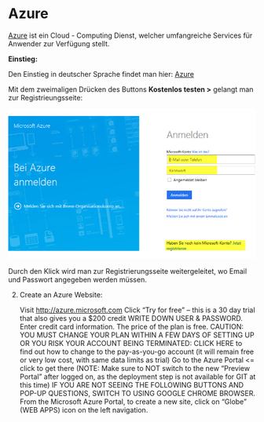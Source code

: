 # Azure

[Azure](https://de.wikipedia.org/wiki/Microsoft_Azure) ist ein Cloud - Computing Dienst, welcher umfangreiche Services  für Anwender zur Verfügung stellt.

**Einstieg:**

Den Einstieg in deutscher Sprache findet man hier: [Azure ](https://azure.microsoft.com/de-de/)

Mit dem zweimaligen Drücken des Buttons **Kostenlos testen >** gelangt man zur Registrieungsseite:

![azure reg](../images/azure/azure_reg.jpg)

Durch den Klick wird man zur Registrierungsseite weitergeleitet, wo Email und Passwort angegeben werden müssen.













2.  Create an Azure Website:

    Visit http://azure.microsoft.com
    Click “Try for free” – this is a 30 day trial that also gives  you a $200 credit
    WRITE DOWN USER & PASSWORD.
    Enter credit card information.  The price of the plan is free.
    CAUTION:  YOU MUST CHANGE YOUR PLAN WITHIN A FEW DAYS OF SETTING UP OR YOU RISK YOUR ACCOUNT BEING TERMINATED:  CLICK HERE to find out how to change to the pay-as-you-go account (it will remain free or very low cost, with same data limits as trial)
    Go to the Azure Portal <= click to get there (NOTE: Make sure to NOT switch to the new “Preview Portal” after logged on, as the deployment step is not available for GIT at this time)
    IF YOU ARE NOT SEEING THE FOLLOWING BUTTONS AND POP-UP QUESTIONS, SWITCH TO USING GOOGLE CHROME BROWSER.
    From the Microsoft Azure Portal, to create a new site, click on “Globe” (WEB APPS) icon on the left navigation.